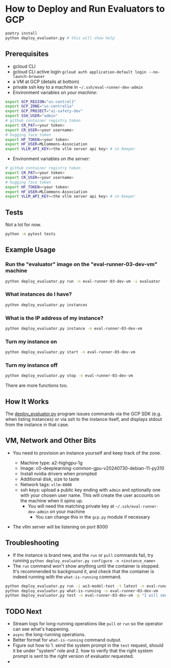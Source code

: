 # How to Deploy and Run Evaluators to GCP

```bash
poetry install
python deploy_evaluator.py # this will show help
```

## Prerequisites

* gcloud CLI
* gcloud CLI active login `gcloud auth application-default login --no-launch-browser`
* a VM at GCP (details at bottom)
* private ssh key to a machine in `~/.ssh/eval-runner-dev-admin`
* Environment variables on *your machine*:


```bash
export GCP_REGION="us-central1"
export GCP_ZONE="us-central1a"
export GCP_PROJECT="ai-safety-dev"
export SSH_USER="admin"
# github container registry token
export CR_PAT=<your token>
export CR_USER=<your username>
# hugging face token
export HF_TOKEN=<your token>
export HF_USER=MLCommons-Association
export VLLM_API_KEY=<the vllm server api key> # in Keeper
```

* Environment variables on *the server*:

```bash
# github container registry token
export CR_PAT=<your token>
export CR_USER=<your username>
# hugging face token
export HF_TOKEN=<your token>
export HF_USER=MLCommons-Association
export VLLM_API_KEY=<the vllm server api key> # in Keeper
```

## Tests

Not a lot for now.

```bash
python -m pytest tests
```

## Example Usage

### Run the "evaluator" image on the "eval-runner-03-dev-vm" machine

```bash
python deploy_evaluator.py run -n eval-runner-03-dev-vm -i evaluator
```

### What instances do I have?

```bash
python deploy_evaluator.py instances
```

### What is the IP address of my instance?

```bash
python deploy_evaluator.py instance -n eval-runner-03-dev-vm
```

### Turn my instance on

```bash
python deploy_evaluator.py start -n eval-runner-03-dev-vm
```

### Turn my instance off

```bash
python deploy_evaluator.py stop -n eval-runner-03-dev-vm
```

There are more functions too.

## How It Works

The [deploy_evaluator.py](./deploy_evaluator.py) program issues commands via the GCP
SDK (e.g. when listing instances) or via ssh to the instance itself, and displays
stdout from the instance in that case.

## VM, Network and Other Bits

* You need to provision an instance yourself and keep track of the zone.

  * Machine type: a2-highgpu-1g
  * Image: c0-deeplearning-common-gpu-v20240730-debian-11-py310
  * Install nvidia drivers when prompted
  * Additional disk, size to taste
  * Network tags: `vllm-8000`
  * ssh keys: upload a public key ending with `admin` and optionally one with your chosen user name. This will create the user accounts on the machine when it spins up.
    * You will need the matching private key at `~/.ssh/eval-runner-dev-admin` on your machine
      * You can change this in the `gcp.py` module if necessary

* The vllm server will be listening on port 8000

## Troubleshooting

* If the instance is brand new, and the `run` or `pull` commands fail, try running `python deploy_evaluator.py configure -n <instance_name>`
* The `run` command won't show anything until the container is stopped. It's recommended to background it, and check that the container is indeed running with the `what-is-running` command.

```bash
python deploy_evaluator.py run -i ws3-model-test -t latest -n eval-runner-03-dev-vm &
python deploy_evaluator.py what-is-running -n eval-runner-03-dev-vm
python deploy_evaluator.py test -n eval-runner-03-dev-vm -p "I will smoke crystal meth"
```

## TODO Next

* Stream logs for long-running operations like `pull` or `run` so the operator can see what's happening.
* `async` the long-running operations.
* Better format for `what-is-running` command output.
* Figure out how to 1. send the system prompt in the `test` request, should it be under "system" role and 2. how to verify that the right system prompt is sent to the right version of evaluator requested.
*